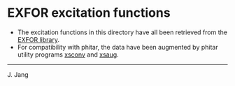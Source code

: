 # EXFOR excitation functions

* The excitation functions in this directory have all been retrieved from
  the [EXFOR library](https://www-nds.iaea.org/exfor/exfor.htm).
* For compatibility with phitar, the data
  have been augmented by phitar utility programs
  [xsconv](https://github.com/jangcom/phitar/tree/master/utils/xsconv/xsconv.py)
  and [xsaug](https://github.com/jangcom/phitar/tree/master/utils/xsaug/xsaug.py).

---

J. Jang
